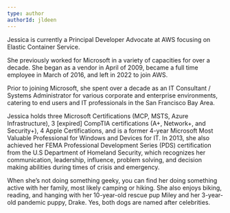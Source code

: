 ```yaml
---
type: author
authorId: jldeen
---
```


Jessica is currently a Principal Developer Advocate at AWS focusing on Elastic Container Service.

She previously worked for Microsoft in a variety of capacities for over a decade. She began as a vendor in April of 2009, became a full time employee in March of 2016, and left in 2022 to join AWS.

Prior to joining Microsoft, she spent over a decade as an IT Consultant / Systems Administrator for various corporate and enterprise environments, catering to end users and IT professionals in the San Francisco Bay Area.

Jessica holds three Microsoft Certifications (MCP, MSTS, Azure Infrastructure), 3 [expired] CompTIA certifications (A+, Network+, and Security+), 4 Apple Certifications, and is a former 4-year Microsoft Most Valuable Professional for Windows and Devices for IT. In 2013, she also achieved her FEMA Professional Development Series (PDS) certification from the U.S Department of Homeland Security, which recognizes her communication, leadership, influence, problem solving, and decision making abilities during times of crisis and emergency.

When she’s not doing something geeky, you can find her doing something active with her family, most likely camping or hiking. She also enjoys biking, reading, and hanging with her 10-year-old rescue pup Miley and her 3-year-old pandemic puppy, Drake. Yes, both dogs are named after celebrities.
